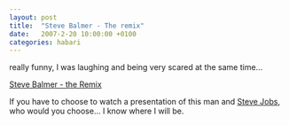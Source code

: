 ```yaml
---
layout: post
title:  "Steve Balmer - The remix"
date:   2007-2-20 10:00:00 +0100
categories: habari
---
```

really funny, I was laughing and being very scared at the same time...

<a href="http://www.flamingmailbox.com/maccomedy/movies/balmer.html" title="Steve Balmer - The remix">Steve Balmer - the Remix</a>

If you have to choose to watch a presentation of this man and <a href="http://www.apple.com/quicktime/qtv/mwsf07/" title="steve jobs">Steve Jobs</a>, who would you choose...
I know where I will be.